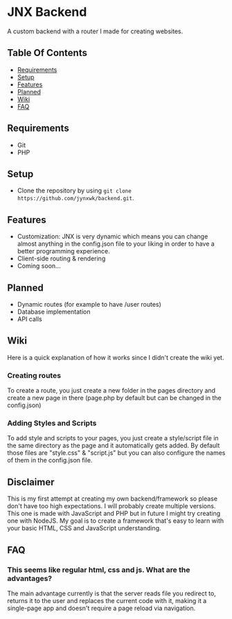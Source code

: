 # JNX Backend
A custom backend with a router I made for creating websites.
## Table Of Contents
- [Requirements](#requirements)
- [Setup](#setup)
- [Features](#features)
- [Planned](#planned)
- [Wiki](#wiki)
- [FAQ](#faq)

## Requirements 
- Git
- PHP

## Setup
- Clone the repository by using `git clone https://github.com/jynxwk/backend.git`.

## Features
- Customization: JNX is very dynamic which means you can change almost anything in the config.json file to your liking in order to have a better programming experience. 
- Client-side routing & rendering
- Coming soon...

## Planned
- Dynamic routes (for example to have /user routes)
- Database implementation
- API calls

## Wiki
Here is a quick explanation of how it works since I didn't create the wiki yet.

### Creating routes
To create a route, you just create a new folder in the pages directory and create a new page in there (page.php by default but can be changed in the config.json)

### Adding Styles and Scripts
To add style and scripts to your pages, you just create a style/script file in the same directory as the page and it automatically gets added. By default those files are "style.css" & "script.js" but you can also configure the names of them in the config.json file.

## Disclaimer
This is my first attempt at creating my own backend/framework so please don't have too high expectations.
I will probably create multiple versions. This one is made with JavaScript and PHP but in future I might try creating one with NodeJS. My goal is to create a framework that's easy to learn with your basic HTML, CSS and JavaScript understanding. 

## FAQ
### This seems like regular html, css and js. What are the advantages?
The main advantage currently is that the server reads file you redirect to, returns it to the user and replaces the current code with it, making it a single-page app and doesn't require a page reload via navigation.